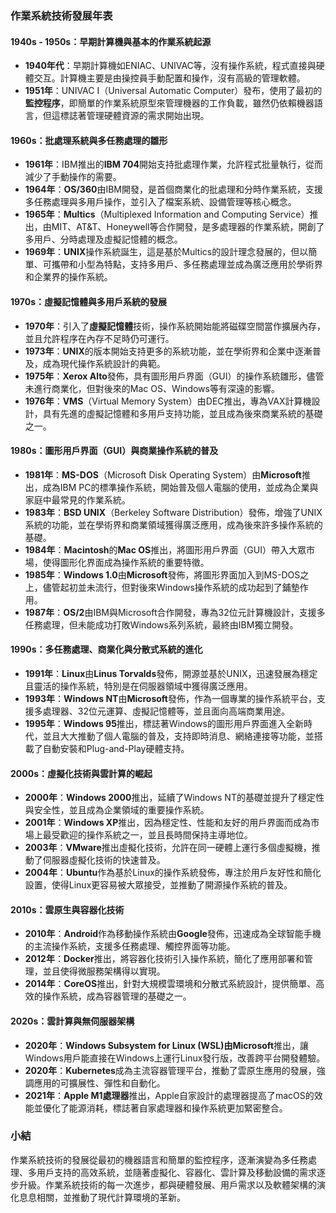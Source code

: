 ### 作業系統技術發展年表

#### 1940s - 1950s：早期計算機與基本的作業系統起源
- **1940年代**：早期計算機如ENIAC、UNIVAC等，沒有操作系統，程式直接與硬體交互。計算機主要是由操控員手動配置和操作，沒有高級的管理軟體。
- **1951年**：UNIVAC I（Universal Automatic Computer）發布，使用了最初的**監控程序**，即簡單的作業系統原型來管理機器的工作負載，雖然仍依賴機器語言，但這標誌著管理硬體資源的需求開始出現。

#### 1960s：批處理系統與多任務處理的雛形
- **1961年**：IBM推出的**IBM 704**開始支持批處理作業，允許程式批量執行，從而減少了手動操作的需要。
- **1964年**：**OS/360**由IBM開發，是首個商業化的批處理和分時作業系統，支援多任務處理與多用戶操作，並引入了檔案系統、設備管理等核心概念。
- **1965年**：**Multics**（Multiplexed Information and Computing Service）推出，由MIT、AT&T、Honeywell等合作開發，是多處理器的作業系統，開創了多用戶、分時處理及虛擬記憶體的概念。
- **1969年**：**UNIX**操作系統誕生，這是基於Multics的設計理念發展的，但以簡單、可攜帶和小型為特點，支持多用戶、多任務處理並成為廣泛應用於學術界和企業界的操作系統。

#### 1970s：虛擬記憶體與多用戶系統的發展
- **1970年**：引入了**虛擬記憶體**技術，操作系統開始能將磁碟空間當作擴展內存，並且允許程序在內存不足時仍可運行。
- **1973年**：**UNIX**的版本開始支持更多的系統功能，並在學術界和企業中逐漸普及，成為現代操作系統設計的典範。
- **1975年**：**Xerox Alto**發佈，具有圖形用戶界面（GUI）的操作系統雛形，儘管未進行商業化，但對後來的Mac OS、Windows等有深遠的影響。
- **1976年**：**VMS**（Virtual Memory System）由DEC推出，專為VAX計算機設計，具有先進的虛擬記憶體和多用戶支持功能，並且成為後來商業系統的基礎之一。

#### 1980s：圖形用戶界面（GUI）與商業操作系統的普及
- **1981年**：**MS-DOS**（Microsoft Disk Operating System）由**Microsoft**推出，成為IBM PC的標準操作系統，開始普及個人電腦的使用，並成為企業與家庭中最常見的作業系統。
- **1983年**：**BSD UNIX**（Berkeley Software Distribution）發佈，增強了UNIX系統的功能，並在學術界和商業領域獲得廣泛應用，成為後來許多操作系統的基礎。
- **1984年**：**Macintosh**的**Mac OS**推出，將圖形用戶界面（GUI）帶入大眾市場，使得圖形化界面成為操作系統的重要特徵。
- **1985年**：**Windows 1.0**由**Microsoft**發佈，將圖形界面加入到MS-DOS之上，儘管起初並未流行，但對後來Windows操作系統的成功起到了鋪墊作用。
- **1987年**：**OS/2**由IBM與Microsoft合作開發，專為32位元計算機設計，支援多任務處理，但未能成功打敗Windows系列系統，最終由IBM獨立開發。

#### 1990s：多任務處理、商業化與分散式系統的進化
- **1991年**：**Linux**由**Linus Torvalds**發佈，開源並基於UNIX，迅速發展為穩定且靈活的操作系統，特別是在伺服器領域中獲得廣泛應用。
- **1993年**：**Windows NT**由**Microsoft**發佈，作為一個專業的操作系統平台，支援多處理器、32位元運算、虛擬記憶體等，並且面向高端商業用途。
- **1995年**：**Windows 95**推出，標誌著Windows的圖形用戶界面進入全新時代，並且大大推動了個人電腦的普及，支持即時消息、網絡連接等功能，並搭載了自動安裝和Plug-and-Play硬體支持。

#### 2000s：虛擬化技術與雲計算的崛起
- **2000年**：**Windows 2000**推出，延續了Windows NT的基礎並提升了穩定性與安全性，並且成為企業領域的重要操作系統。
- **2001年**：**Windows XP**推出，因為穩定性、性能和友好的用戶界面而成為市場上最受歡迎的操作系統之一，並且長時間保持主導地位。
- **2003年**：**VMware**推出虛擬化技術，允許在同一硬體上運行多個虛擬機，推動了伺服器虛擬化技術的快速普及。
- **2004年**：**Ubuntu**作為基於Linux的操作系統發佈，專注於用戶友好性和簡化設置，使得Linux更容易被大眾接受，並推動了開源操作系統的普及。

#### 2010s：雲原生與容器化技術
- **2010年**：**Android**作為移動操作系統由**Google**發佈，迅速成為全球智能手機的主流操作系統，支援多任務處理、觸控界面等功能。
- **2012年**：**Docker**推出，將容器化技術引入操作系統，簡化了應用部署和管理，並且使得微服務架構得以實現。
- **2014年**：**CoreOS**推出，針對大規模雲環境和分散式系統設計，提供簡單、高效的操作系統，成為容器管理的基礎之一。

#### 2020s：雲計算與無伺服器架構
- **2020年**：**Windows Subsystem for Linux (WSL)**由**Microsoft**推出，讓Windows用戶能直接在Windows上運行Linux發行版，改善跨平台開發體驗。
- **2020年**：**Kubernetes**成為主流容器管理平台，推動了雲原生應用的發展，強調應用的可擴展性、彈性和自動化。
- **2021年**：**Apple M1處理器**推出，Apple自家設計的處理器提高了macOS的效能並優化了能源消耗，標誌著自家處理器和操作系統更加緊密整合。

### 小結

作業系統技術的發展從最初的機器語言和簡單的監控程序，逐漸演變為多任務處理、多用戶支持的高效系統，並隨著虛擬化、容器化、雲計算及移動設備的需求逐步升級。作業系統技術的每一次進步，都與硬體發展、用戶需求以及軟體架構的演化息息相關，並推動了現代計算環境的革新。